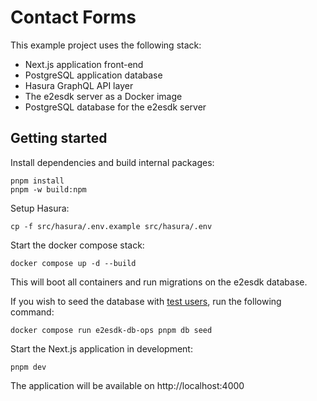 # Contact Forms

This example project uses the following stack:

- Next.js application front-end
- PostgreSQL application database
- Hasura GraphQL API layer
- The e2esdk server as a Docker image
- PostgreSQL database for the e2esdk server

## Getting started

Install dependencies and build internal packages:

```shell
pnpm install
pnpm -w build:npm
```

Setup Hasura:

```shell
cp -f src/hasura/.env.example src/hasura/.env
```

Start the docker compose stack:

```shell
docker compose up -d --build
```

This will boot all containers and run migrations on the e2esdk database.

If you wish to seed the database with
[test users](../../../packages/server/src/database/seeds/identities.ts),
run the following command:

```shell
docker compose run e2esdk-db-ops pnpm db seed
```

Start the Next.js application in development:

```
pnpm dev
```

The application will be available on http://localhost:4000
